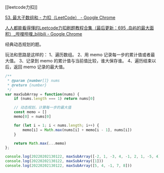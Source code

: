 [[leetcode力扣]]

[53. 最大子数组和 - 力扣（LeetCode） - Google Chrome](https://leetcode-cn.com/problems/maximum-subarray/)

[人人都能看得懂的Leetcode力扣刷题教程合集（最后更新：695 .岛屿的最大面积）_哔哩哔哩_bilibili - Google Chrome](https://www.bilibili.com/video/BV1wA411b7qZ?p=11)

经典动态规划的题。

玩法和思路是这样的：
1、遍历数组。
2、用 memo 记录每一步的累计值或者最大值。
3、记录到 memo 的累计值与当前值比较，谁大保存谁。
4、遍历结束以后，返回 memo 记录的最大值。

```javascript
/**
 * @param {number[]} nums
 * @return {number}
 */
var maxSubArray = function(nums) {
    if (nums.length === 1) return nums[0]

    // 动态规划，计算每一步的最大值
    const memo = []
    memo[0] = nums[0]

    for (let i = 1; i < nums.length; i++) {
        memo[i] = Math.max(nums[i] + memo[i - 1], nums[i])
    }

    return Math.max(...memo)
};

console.log(20220202130122, maxSubArray([-2, 1, -3, 4, -1, 2, 1, -5, 4]))
console.log(20220202130122, maxSubArray([1]))
console.log(20220202130122, maxSubArray([5, 4, -1, 7, 8]))
```